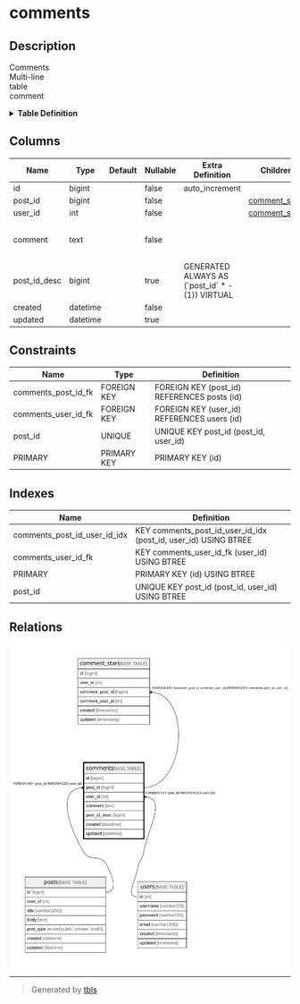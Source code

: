 # comments

## Description

Comments  
Multi-line  
table  
comment

<details>
<summary><strong>Table Definition</strong></summary>

```sql
CREATE TABLE `comments` (
  `id` bigint NOT NULL AUTO_INCREMENT,
  `post_id` bigint NOT NULL,
  `user_id` int NOT NULL,
  `comment` text NOT NULL COMMENT 'Comment\nMulti-line\r\ncolumn\rcomment',
  `post_id_desc` bigint GENERATED ALWAYS AS ((`post_id` * -(1))) VIRTUAL,
  `created` datetime NOT NULL,
  `updated` datetime DEFAULT NULL,
  PRIMARY KEY (`id`),
  UNIQUE KEY `post_id` (`post_id`,`user_id`),
  KEY `comments_user_id_fk` (`user_id`),
  KEY `comments_post_id_user_id_idx` (`post_id`,`user_id`),
  CONSTRAINT `comments_post_id_fk` FOREIGN KEY (`post_id`) REFERENCES `posts` (`id`),
  CONSTRAINT `comments_user_id_fk` FOREIGN KEY (`user_id`) REFERENCES `users` (`id`)
) ENGINE=InnoDB DEFAULT CHARSET=utf8mb4 COLLATE=utf8mb4_0900_ai_ci COMMENT='Comments\nMulti-line\r\ntable\rcomment'
```

</details>

## Columns

| Name | Type | Default | Nullable | Extra Definition | Children | Parents | Comment |
| ---- | ---- | ------- | -------- | --------------- | -------- | ------- | ------- |
| id | bigint |  | false | auto_increment |  |  |  |
| post_id | bigint |  | false |  | [comment_stars](comment_stars.md) | [posts](posts.md) |  |
| user_id | int |  | false |  | [comment_stars](comment_stars.md) | [users](users.md) |  |
| comment | text |  | false |  |  |  | Comment<br>Multi-line<br>column<br>comment |
| post_id_desc | bigint |  | true | GENERATED ALWAYS AS (\`post_id\` * -(1)) VIRTUAL |  |  |  |
| created | datetime |  | false |  |  |  |  |
| updated | datetime |  | true |  |  |  |  |

## Constraints

| Name | Type | Definition |
| ---- | ---- | ---------- |
| comments_post_id_fk | FOREIGN KEY | FOREIGN KEY (post_id) REFERENCES posts (id) |
| comments_user_id_fk | FOREIGN KEY | FOREIGN KEY (user_id) REFERENCES users (id) |
| post_id | UNIQUE | UNIQUE KEY post_id (post_id, user_id) |
| PRIMARY | PRIMARY KEY | PRIMARY KEY (id) |

## Indexes

| Name | Definition |
| ---- | ---------- |
| comments_post_id_user_id_idx | KEY comments_post_id_user_id_idx (post_id, user_id) USING BTREE |
| comments_user_id_fk | KEY comments_user_id_fk (user_id) USING BTREE |
| PRIMARY | PRIMARY KEY (id) USING BTREE |
| post_id | UNIQUE KEY post_id (post_id, user_id) USING BTREE |

## Relations

![er](comments.svg)

---

> Generated by [tbls](https://github.com/k1LoW/tbls)

